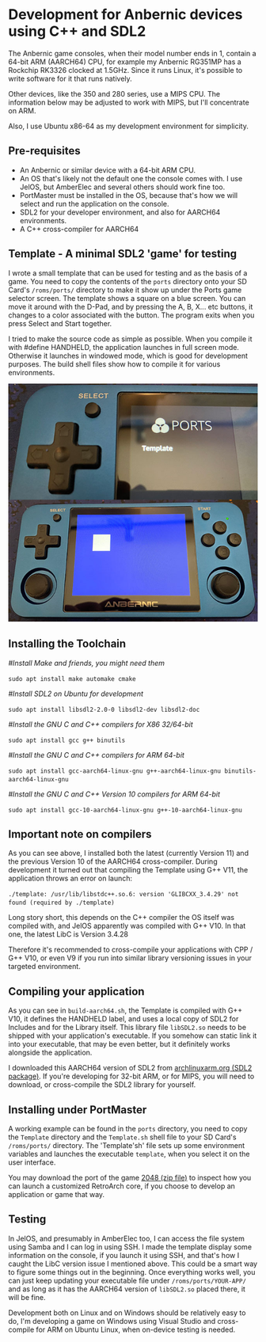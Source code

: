 # Development for Anbernic devices using C++ and SDL2

The Anbernic game consoles, when their model number ends in 1, contain a 64-bit ARM (AARCH64) CPU, for example my Anbernic RG351MP has a Rockchip RK3326 clocked at 1.5GHz. Since it runs Linux, it's possible to write software for it that runs natively.

Other devices, like the 350 and 280 series, use a MIPS CPU. The information below may be adjusted to work with MIPS, but I'll concentrate on ARM.

Also, I use Ubuntu x86-64 as my development environment for simplicity.

## Pre-requisites

- An Anbernic or similar device with a 64-bit ARM CPU.
- An OS that's likely not the default one the console comes with. I use JelOS, but AmberElec and several others should work fine too.
- PortMaster must be installed in the OS, because that's how we will select and run the application on the console.
- SDL2 for your developer environment, and also for AARCH64 environments.
- A C++ cross-compiler for AARCH64

## Template - A minimal SDL2 'game' for testing

I wrote a small template that can be used for testing and as the basis of a game. You need to copy the contents of the `ports` directory onto your SD Card's `/roms/ports/` directory to make it show up under the Ports game selector screen. The template shows a square on a blue screen. You can move it around with the D-Pad, and by pressing the A, B, X... etc buttons, it changes to a color associated with the button. The program exits when you press Select and Start together.

I tried to make the source code as simple as possible. When you compile it with #define HANDHELD, the application launches in full screen mode. Otherwise it launches in windowed mode, which is good for development purposes. The build shell files show how to compile it for various environments.

![Screenshot](screen.jpg)

## Installing the Toolchain

*#Install Make and friends, you might need them*

`sudo apt install make automake cmake`

*#Install SDL2 on Ubuntu for development*

`sudo apt install libsdl2-2.0-0 libsdl2-dev libsdl2-doc`

*#Install the GNU C and C++ compilers for X86 32/64-bit*

`sudo apt install gcc g++ binutils`

*#Install the GNU C and C++ compilers for ARM 64-bit*

`sudo apt install gcc-aarch64-linux-gnu g++-aarch64-linux-gnu binutils-aarch64-linux-gnu`

*#Install the GNU C and C++ Version 10 compilers for ARM 64-bit*

`sudo apt install gcc-10-aarch64-linux-gnu g++-10-aarch64-linux-gnu`

## Important note on compilers

As you can see above, I installed both the latest (currently Version 11) and the previous Version 10 of the AARCH64 cross-compiler. During development it turned out that compiling the Template using G++ V11, the application throws an error on launch:

`./template: /usr/lib/libstdc++.so.6: version 'GLIBCXX_3.4.29' not found (required by ./template)`

Long story short, this depends on the C++ compiler the OS itself was compiled with, and JelOS apparently was compiled with G++ V10. In that one, the latest LibC is Version 3.4.28

Therefore it's recommended to cross-compile your applications with CPP / G++ V10, or even V9 if you run into similar library versioning issues in your targeted environment.

## Compiling your application

As you can see in `build-aarch64.sh`, the Template is compiled with G++ V10, it defines the HANDHELD label, and uses a local copy of SDL2 for Includes and for the Library itself. This library file `libSDL2.so` needs to be shipped with your application's executable. If you somehow can static link it into your executable, that may be even better, but it definitely works alongside the application.

I downloaded this AARCH64 version of SDL2 from [archlinuxarm.org (SDL2 package)](https://archlinuxarm.org/packages/aarch64/sdl2). If you're developing for 32-bit ARM, or for MIPS, you will need to download, or cross-compile the SDL2 library for yourself.

## Installing under PortMaster

A working example can be found in the `ports` directory, you need to copy the `Template` directory and the `Template.sh` shell file to your SD Card's `/roms/ports/` directory. The 'Template'sh' file sets up some environment variables and launches the executable `template`, when you select it on the user interface.

You may download the port of the game [2048 (zip file)](https://github.com/christianhaitian/PortMaster/blob/main/2048.zip) to inspect how you can launch a customized RetroArch core, if you choose to develop an application or game that way.

## Testing

In JelOS, and presumably in AmberElec too, I can access the file system using Samba and I can log in using SSH. I made the template display some information on the console, if you launch it using SSH, and that's how I caught the LibC version issue I mentioned above. This could be a smart way to figure some things out in the beginning. Once everything works well, you can just keep updating your executable file under `/roms/ports/YOUR-APP/` and as long as it has the AARCH64 version of `libSDL2.so` placed there, it will be fine.

Development both on Linux and on Windows should be relatively easy to do, I'm developing a game on Windows using Visual Studio and cross-compile for ARM on Ubuntu Linux, when on-device testing is needed.
